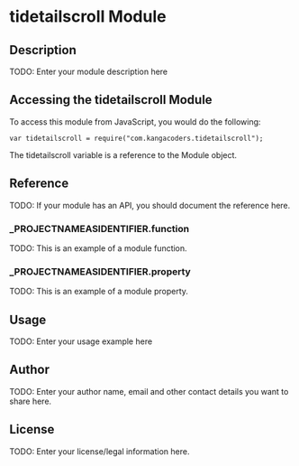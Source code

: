 # tidetailscroll Module

## Description

TODO: Enter your module description here

## Accessing the tidetailscroll Module

To access this module from JavaScript, you would do the following:

	var tidetailscroll = require("com.kangacoders.tidetailscroll");

The tidetailscroll variable is a reference to the Module object.	

## Reference

TODO: If your module has an API, you should document
the reference here.

### ___PROJECTNAMEASIDENTIFIER__.function

TODO: This is an example of a module function.

### ___PROJECTNAMEASIDENTIFIER__.property

TODO: This is an example of a module property.

## Usage

TODO: Enter your usage example here

## Author

TODO: Enter your author name, email and other contact
details you want to share here. 

## License

TODO: Enter your license/legal information here.
